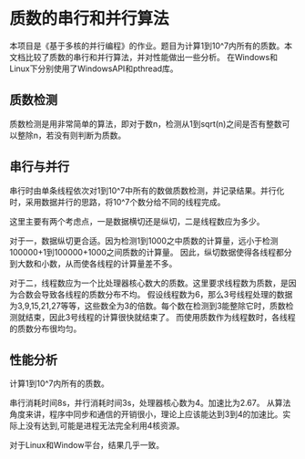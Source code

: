 # 质数的串行和并行算法

本项目是《基于多核的并行编程》的作业。题目为计算1到10^7内所有的质数。本文档比较了质数的串行和并行算法，并对性能做出一些分析。
在Windows和Linux下分别使用了WindowsAPI和pthread库。

## 质数检测
质数检测是用非常简单的算法，即对于数n，检测从1到sqrt(n)之间是否有整数可以整除n，若没有则判断为质数。

## 串行与并行
串行时由单条线程依次对1到10^7中所有的数做质数检测，并记录结果。并行化时，采用数据并行的思路，将10^7个数分给不同的线程完成。

这里主要有两个考虑点，一是数据横切还是纵切，二是线程数应为多少。

对于一，数据纵切更合适。因为检测1到1000之中质数的计算量，远小于检测100000+1到100000+1000之间质数的计算量。
因此，纵切数据使得各线程都分到大数和小数，从而使各线程的计算量差不多。

对于二，线程数应为一个比处理器核心数大的质数。这里要求线程数为质数，是因为合数会导致各线程的质数分布不均。
假设线程数为6，那么3号线程处理的数据为3,9,15,21,27等等，这些数全为3的倍数。每个数在检测到3能整除它时，质数检测就结束，因此3号线程的计算很快就结束了。
而使用质数作为线程数时，各线程的质数分布很均匀。

## 性能分析

计算1到10^7内所有的质数。

串行消耗时间8s，并行消耗时间3s，处理器核心数为4。加速比为2.67。
从算法角度来讲，程序中同步和通信的开销很小，理论上应该能达到3到4的加速比。实际上没有达到,可能是进程无法完全利用4核资源。

对于Linux和Window平台，结果几乎一致。
